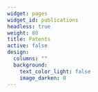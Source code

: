 ```yaml
---
widget: pages
widget_id: publications
headless: true
weight: 80
title: Patents
active: false
design:
  columns: ""
  background:
    text_color_light: false
    image_darken: 0
---
```

